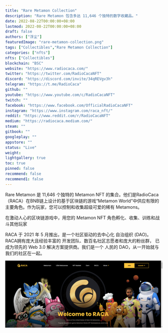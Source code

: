 ```yaml
---
title: "Rare Metamon Collection"
description: "Rare Metamon 包含多达 11,646 个独特的数字收藏品。"
date: 2022-08-22T00:00:00+08:00
lastmod: 2022-08-22T00:00:00+08:00
draft: false
authors: ["浮尘"]
featuredImage: "rare-metamon-collection.png"
tags: ["Collectibles","Rare Metamon Collection"]
categories: ["nfts"]
nfts: ["Collectibles"]
blockchain: "BSC"
website: "https://www.radiocaca.com/"
twitter: "https://twitter.com/RadioCacaNFT"
discord: "https://discord.com/invite/34qREVgv3h"
telegram: "https://t.me/RadioCaca"
github: ""
youtube: "https://www.youtube.com/c/RadioCacaNFT"
twitch: ""
facebook: "https://www.facebook.com/OfficialRadioCacaNFT"
instagram: "https://www.instagram.com/raca_nft/"
reddit: "https://www.reddit.com/r/RadioCacaNFT"
medium: "https://radiocaca.medium.com/"
steam: ""
gitbook: ""
googleplay: ""
appstore: ""
status: "Live"
weight: 
lightgallery: true
toc: true
pinned: false
recommend: false
recommend1: false
---
```

Rare Metamon 是 11,646 个独特的 Metamon NFT 的集合。他们是RadioCaca（RACA）在BNB链上设计的基于区块链的游戏“Metamon World”中供应有限的主要角色。作为玩家，您可以控制和收集超级可爱的稀有 Metamons。

在激动人心的区块链游戏中，用您的 Metamon NFT 角色孵化、收集、训练和战斗其他玩家

RACA 于 2021 年 5 月推出，是一个社区驱动的去中心化 自治组织 (DAO)。RACA拥有庞大且经验丰富的 开发团队、数百名社区志愿者和庞大的粉丝群， 已成为领先的 Web 3.0 解决方案提供商。我们是一个 人民的 DAO，从一开始就与我们的社区在一起。

![18463132](18463132.png)